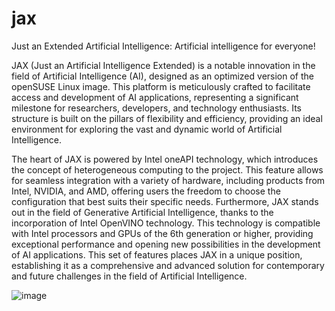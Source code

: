 # jax
Just an Extended Artificial Intelligence: Artificial intelligence for everyone!

JAX (Just an Artificial Intelligence Extended) is a notable innovation in the field of Artificial Intelligence (AI), designed as an optimized version of the openSUSE Linux image. This platform is meticulously crafted to facilitate access and development of AI applications, representing a significant milestone for researchers, developers, and technology enthusiasts. Its structure is built on the pillars of flexibility and efficiency, providing an ideal environment for exploring the vast and dynamic world of Artificial Intelligence.

The heart of JAX is powered by Intel oneAPI technology, which introduces the concept of heterogeneous computing to the project. This feature allows for seamless integration with a variety of hardware, including products from Intel, NVIDIA, and AMD, offering users the freedom to choose the configuration that best suits their specific needs. Furthermore, JAX stands out in the field of Generative Artificial Intelligence, thanks to the incorporation of Intel OpenVINO technology. This technology is compatible with Intel processors and GPUs of the 6th generation or higher, providing exceptional performance and opening new possibilities in the development of AI applications. This set of features places JAX in a unique position, establishing it as a comprehensive and advanced solution for contemporary and future challenges in the field of Artificial Intelligence.

![image](https://github.com/cabelo/jax/assets/675645/0113db17-98b0-4f3b-9e44-38e8c3ad3376)




